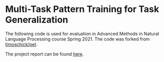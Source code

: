 # Multi-Task Pattern Training for Task Generalization

The following code is used for evaluation in Advanced Methods in Natural Language Processing course Spring 2021.
The code was forked from [timoschick/pet](https://github.com/timoschick/pet).

The project report can be found [here](https://github.com/asafmaman101/amnlp_final_project/blob/main/amnlp_final_project.pdf).

